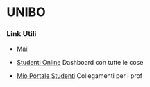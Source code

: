 # UNIBO

### Link Utili 

* [Mail](https://outlook.office365.com/owa/?realm=unibo.it)
* [Studenti Online](https://studenti.unibo.it/) Dashboard con tutte le cose

* [Mio Portale Studenti](https://www.unibo.it/MioPortaleStudenti/default.aspx) Collegamenti per i prof

